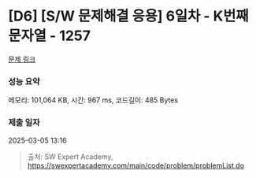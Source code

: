 # [D6] [S/W 문제해결 응용] 6일차 - K번째 문자열 - 1257 

[문제 링크](https://swexpertacademy.com/main/code/problem/problemDetail.do?contestProbId=AV18KWf6ItECFAZN) 

### 성능 요약

메모리: 101,064 KB, 시간: 967 ms, 코드길이: 485 Bytes

### 제출 일자

2025-03-05 13:16



> 출처: SW Expert Academy, https://swexpertacademy.com/main/code/problem/problemList.do